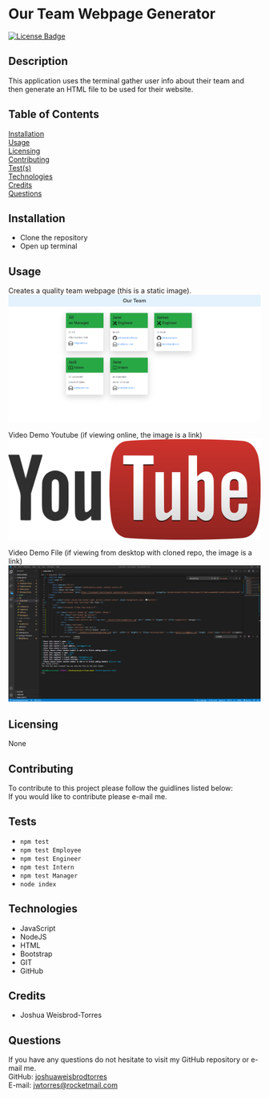 # Our Team Webpage Generator
[![License Badge](https://img.shields.io/badge/license-None-red)](#)

## Description  
This application uses the terminal gather user info about their team and then generate an HTML file to be used for their website.

## Table of Contents  
[Installation](#Installation)  
[Usage](#Usage)  
[Licensing](#Licensing)  
[Contributing](#Contributing)  
[Test(s)](#Tests)  
[Technologies](#Technologies)  
[Credits](#Credits)  
[Questions](#Questions)

## Installation
- Clone the repository
- Open up terminal

## Usage  
Creates a quality team webpage (this is a static image).  
![Creates a quality team webpage.](/assets/images/completed-page.PNG)  

Video Demo Youtube (if viewing online, the image is a link)   
[![Video Demo: Youtube](/assets/images/youtube.png)](https://www.youtube.com/watch?v=LjcwEa7bCyg&feature=youtu.be)  

Video Demo File (if viewing from desktop with cloned repo, the image is a link)   
[![Video Demo: File](/assets/images/image-video-demo-file.png)](/assets/video/demo.mp4)  



## Licensing  
None  

## Contributing  
To contribute to this project please follow the guidlines listed below:  
If you would like to contribute please e-mail me.

## Tests
- ```npm test```
- ```npm test Employee```
- ```npm test Engineer```
- ```npm test Intern```
- ```npm test Manager```
- ```node index```

## Technologies 
- JavaScript
- NodeJS
- HTML
- Bootstrap
- GIT
- GitHub

## Credits 
- Joshua Weisbrod-Torres

## Questions  
If you have any questions do not hesitate to visit my GitHub repository or e-mail me.  
GitHub: [joshuaweisbrodtorres](https://github.com/joshuaweisbrodtorres)  
E-mail: [jwtorres@rocketmail.com](mailto:jwtorres@rocketmail.com)
